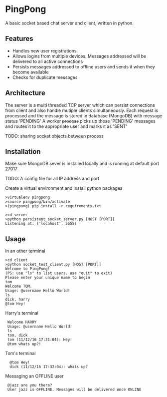 # PingPong
A basic socket based chat server and client, written in python.


## Features
- Handles new user registrations
- Allows logins from multiple devices. Messages addressed will be delivered to all active connections
- Persists messages addressed to offline users and sends it when they become available
- Checks for duplicate messages

## Architecture

The server is a multi threaded TCP server which can persist connections from client 
and also handle mutiple clients simultaneously.
Each request is processed and the message is stored in database (MongoDB) with message status 'PENDING'
A worker ~~process~~ picks up these 'PENDING' messages and routes it to the appropriate user and marks it as 'SENT'

TODO: sharing socket objects between process

## Installation
Make sure MongoDB sever is installed locally and is running at default port 27017

TODO: A config file for all IP address and port

Create a virtual environment and install python packages

    >virtualenv pingpong
    >source pingpong/bin/activate
    >(pingpong) pip install -r requirements.txt

    >cd server
    >python persistent_socket_server.py [HOST [PORT]]
    Listening at: ('locahost', 5555)

## Usage
In an other terminal

    >cd client
    >python socket_test_client.py [HOST [PORT]]
    Welcome to PingPong!
    (PS: use "ls" to list users. use "quit" to exit)
    Please enter your unique name to begin
    tom
    Welcome TOM.
    Usage: @username Hello World!
    ls
    dick, harry
    @tom Hey!
    
 Harry's terminal
 
     Welcome HARRY
     Usage: @username Hello World!
     ls
     tom, dick
     tom (11/12/16 17:31:04): Hey!
     @tom whats up?!
     
Tom's terminal

      @tom Hey!
      dick (11/12/16 17:32:04): whats up?
      
 Messaging an OFFLINE user
 
     @jazz are you there?
     User jazz is OFFLINE. Messages will be delivered once ONLINE
